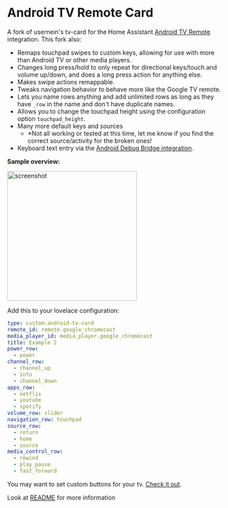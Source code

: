 # Android TV Remote Card

A fork of usernein's tv-card for the Home Assistant [Android TV Remote](https://www.home-assistant.io/integrations/androidtv_remote/) integration. This fork also:

- Remaps touchpad swipes to custom keys, allowing for use with more than Android TV or other media players.
- Changes long press/hold to only repeat for directional keys/touch and volume up/down, and does a long press action for anything else.
- Makes swipe actions remappable.
- Tweaks navigation behavior to behave more like the Google TV remote.
- Lets you name rows anything and add unlimited rows as long as they have `_row` in the name and don't have duplicate names.
- Allows you to change the touchpad height using the configuration option `touchpad_height`.
- Many more default keys and sources
	- *Not all working or tested at this time, let me know if you find the correct source/activity for the broken ones!
- Keyboard text entry via the [Android Debug Bridge integration](https://www.home-assistant.io/integrations/androidtv/).

**Sample overview:**

<img src="https://github.com/Nerwyn/android-tv-card/blob/main/assets/screenshot.png" alt="screenshot" width="300"/>

Add this to your lovelace configuration:

```yaml
type: custom:android-tv-card
remote_id: remote.google_chromecast
media_player_id: media_player.google_chromecast
title: Example 2
power_row:
  - power
channel_row:
  - channel_up
  - info
  - channel_down
apps_row:
  - netflix
  - youtube
  - spotify
volume_row: slider
navigation_row: touchpad
source_row:
  - return
  - home
  - source
media_control_row:
  - rewind
  - play_pause
  - fast_forward
```

You may want to set custom buttons for your tv. [Check it out](https://github.com/Nerwyn/android-tv-card/blob/main/README.md#notice).

Look at [README](https://github.com/Nerwyn/android-tv-card/blob/main/README.md) for more information
